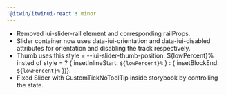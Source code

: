 ```yaml
---
'@itwin/itwinui-react': minor
---
```


- Removed iui-slider-rail element and corresponding railProps. 
- Slider container now uses data-iui-orientation and data-iui-disabled attributes for orientation and disabling the track respectively. 
- Thumb uses this style = --iui-slider-thumb-position: ${lowPercent}% insted of style = ? { insetInlineStart: `${lowPercent}%` } : { insetBlockEnd: `${lowPercent}%` })}.
- Fixed Slider with CustomTickNoToolTip inside storybook by controlling the state.
